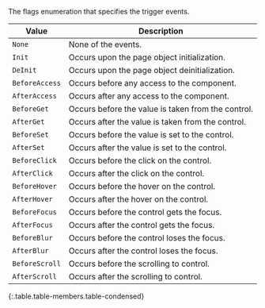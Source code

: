 The flags enumeration that specifies the trigger events.

Value | Description
----- | -----------
`None` | None of the events.
`Init` | Occurs upon the page object initialization.
`DeInit` | Occurs upon the page object deinitialization.
`BeforeAccess` | Occurs before any access to the component.
`AfterAccess` | Occurs after any access to the component.
`BeforeGet` | Occurs before the value is taken from the control.
`AfterGet` | Occurs after the value is taken from the control.
`BeforeSet` | Occurs before the value is set to the control.
`AfterSet` | Occurs after the value is set to the control.
`BeforeClick` | Occurs before the click on the control.
`AfterClick` | Occurs after the click on the control.
`BeforeHover` | Occurs before the hover on the control.
`AfterHover` | Occurs after the hover on the control.
`BeforeFocus` | Occurs before the control gets the focus.
`AfterFocus` | Occurs after the control gets the focus.
`BeforeBlur` | Occurs before the control loses the focus.
`AfterBlur` | Occurs after the control loses the focus.
`BeforeScroll` | Occurs before the scrolling to control.
`AfterScroll` | Occurs after the scrolling to control.
{:.table.table-members.table-condensed}
